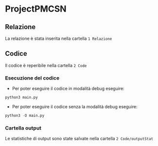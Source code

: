 # ProjectPMCSN


## Relazione
La relazione è stata inserita nella cartella `1 Relazione`

## Codice
Il codice è reperibile nella cartella `2 Code`

### Esecuzione del codice
- Per poter eseguire il codice in modalità debug eseguire:
```python
python3 main.py
```
- Per poter eseguire il codice senza la modalità debug eseguire:
```python
python3 -O main.py
```

### Cartella output

Le statistiche di output sono state salvate nella cartella `2 Code/outputStat`
